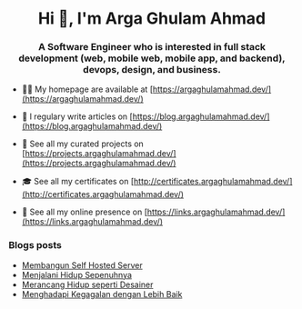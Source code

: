 <h1 align="center">Hi 👋, I'm Arga Ghulam Ahmad</h1>
<h3 align="center">A Software Engineer who is interested in full stack development (web, mobile web, mobile app, and backend), devops, design, and business.</h3>

- 👨‍💻 My homepage are available at [https://argaghulamahmad.dev/](https://argaghulamahmad.dev/)

- 📝 I regulary write articles on [https://blog.argaghulamahmad.dev/](https://blog.argaghulamahmad.dev/)

- 🚧 See all my curated projects on [https://projects.argaghulamahmad.dev/](https://projects.argaghulamahmad.dev/)

- 🎓 See all my certificates on [http://certificates.argaghulamahmad.dev/](http://certificates.argaghulamahmad.dev/)

- 🔗 See all my online presence on [https://links.argaghulamahmad.dev/](https://links.argaghulamahmad.dev/)

### Blogs posts
<!-- BLOG-POST-LIST:START -->
- [Membangun Self Hosted Server](https://blog.argaghulamahmad.dev/2021/11/07/membangun-server-sendiri/)
- [Menjalani Hidup Sepenuhnya](https://blog.argaghulamahmad.dev/2021/11/06/belajar-bagaimana-menjalani-hidup-sepenuhnya/)
- [Merancang Hidup seperti Desainer](https://blog.argaghulamahmad.dev/2021/11/06/merancang-hidup-seperti-desainer/)
- [Menghadapi Kegagalan dengan Lebih Baik](https://blog.argaghulamahmad.dev/2021/11/06/menghadapi-kegagalan-dengan-lebih-baik/)
<!-- BLOG-POST-LIST:END -->
